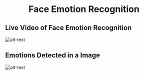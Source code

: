 <div align="center">
  
  # Face Emotion Recognition
</div>

## Live Video of Face Emotion Recognition
![alt-text](https://github.com/venugopalkadamba/Face_Emotion_Recognition/blob/master/Live_Video.gif)

## Emotions Detected in a Image
![alt-text](https://github.com/venugopalkadamba/Face_Emotion_Recognition/blob/master/All_Emotions_Detection.jpg)
